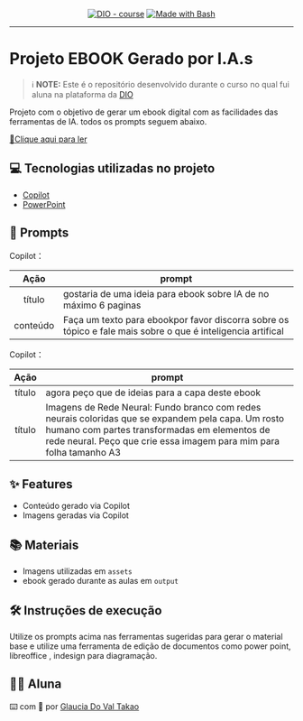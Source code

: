 
<p align="center">
<a href="https://dio.me/"><img src="https://img.shields.io/badge/DIO-Course-28DA77?logo=youtube" alt="DIO - course"></a>
<a href="https://www.gnu.org/software/bash/" title="Go to Bash homepage"><img src="https://img.shields.io/badge/Prompt-Project-blue?logo=gnu-bash&amp;logoColor=white" alt="Made with Bash"></a></p>

-------


# Projeto EBOOK Gerado por I.A.s


 > ℹ️ **NOTE:** Este é o repositório desenvolvido durante o curso no qual fui aluna na plataforma da [DIO](https://dio.me)

Projeto com o objetivo de gerar um ebook digital com as facilidades das ferramentas de IA. todos os prompts
seguem abaixo.

<a href="[https://github.com/Glau1986/Ebook-IA.git]" title="View PDF now"> 📕Clique aqui para ler</a>

## 💻 Tecnologias utilizadas no projeto
 
- [Copilot](https://copilot.microsoft.com/chats/ZktMrRJJvAXeiJUdKd8V4)
- [PowerPoint](https://www.microsoft.com/en/microsoft-365/powerpoint)

## 🧠 Prompts


Copilot：

|   Ação   | prompt                                                                                                                                                                                                                                                                         |
| :------: | ------------------------------------------------------------------------------------------------------------------------------------------------------------------------------------------------------------------------------------------------------------------------------ |
|  título  | gostaria de uma ideia para ebook sobre IA de no máximo 6 paginas |
| conteúdo | Faça um texto para ebookpor favor discorra sobre os tópico e fale mais sobre o que é inteligencia artifical |


Copilot：

|  Ação  | prompt                                                                                 |
| :----: | -------------------------------------------------------------------------------------- |
| título | agora peço que de ideias para a capa deste ebook |
| título | Imagens de Rede Neural: Fundo branco com redes neurais coloridas que se expandem pela capa. Um rosto humano com partes transformadas em elementos de rede neural. Peço que crie essa imagem para mim para folha tamanho A3 |

## ✨ Features

- Conteúdo gerado via Copilot
- Imagens geradas via Copilot

## 📚 Materiais

- Imagens utilizadas em `assets`
- ebook gerado durante as aulas em `output`

## 🛠️ Instruções de execução

Utilize os prompts acima nas ferramentas sugeridas para gerar o material base e utilize uma ferramenta de edição de documentos como power point, libreoffice , indesign para diagramação.

## 👨‍💻 Aluna


 

⌨️ com 💜 por [Glaucia Do Val Takao](https://github.com/felipeAguiarCode)


